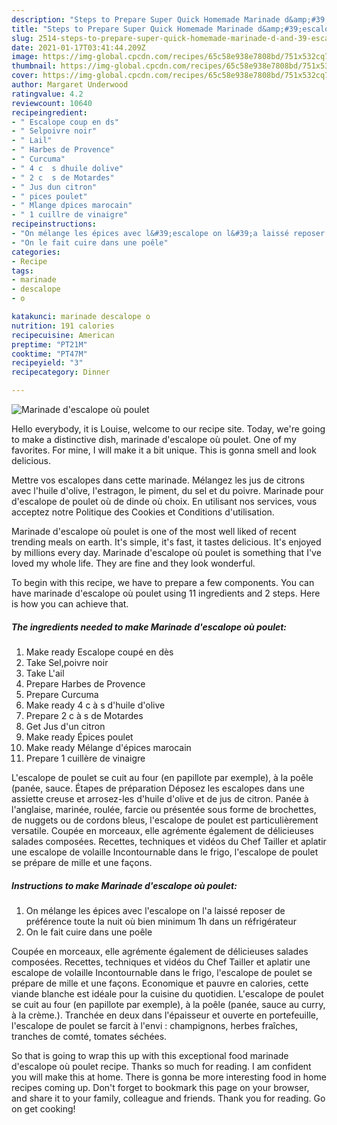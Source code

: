 ```yaml
---
description: "Steps to Prepare Super Quick Homemade Marinade d&amp;#39;escalope où poulet"
title: "Steps to Prepare Super Quick Homemade Marinade d&amp;#39;escalope où poulet"
slug: 2514-steps-to-prepare-super-quick-homemade-marinade-d-and-39-escalope-ou-poulet
date: 2021-01-17T03:41:44.209Z
image: https://img-global.cpcdn.com/recipes/65c58e938e7808bd/751x532cq70/marinade-descalope-ou-poulet-photo-principale-de-la-recette.jpg
thumbnail: https://img-global.cpcdn.com/recipes/65c58e938e7808bd/751x532cq70/marinade-descalope-ou-poulet-photo-principale-de-la-recette.jpg
cover: https://img-global.cpcdn.com/recipes/65c58e938e7808bd/751x532cq70/marinade-descalope-ou-poulet-photo-principale-de-la-recette.jpg
author: Margaret Underwood
ratingvalue: 4.2
reviewcount: 10640
recipeingredient:
- " Escalope coup en ds"
- " Selpoivre noir"
- " Lail"
- " Harbes de Provence"
- " Curcuma"
- " 4 c  s dhuile dolive"
- " 2 c  s de Motardes"
- " Jus dun citron"
- " pices poulet"
- " Mlange dpices marocain"
- " 1 cuillre de vinaigre"
recipeinstructions:
- "On mélange les épices avec l&#39;escalope on l&#39;a laissé reposer de préférence toute la nuit où bien minimum 1h dans un réfrigérateur"
- "On le fait cuire dans une poêle"
categories:
- Recipe
tags:
- marinade
- descalope
- o

katakunci: marinade descalope o 
nutrition: 191 calories
recipecuisine: American
preptime: "PT21M"
cooktime: "PT47M"
recipeyield: "3"
recipecategory: Dinner

---
```



![Marinade d&#39;escalope où poulet](https://img-global.cpcdn.com/recipes/65c58e938e7808bd/751x532cq70/marinade-descalope-ou-poulet-photo-principale-de-la-recette.jpg)

Hello everybody, it is Louise, welcome to our recipe site. Today, we're going to make a distinctive dish, marinade d&#39;escalope où poulet. One of my favorites. For mine, I will make it a bit unique. This is gonna smell and look delicious.

Mettre vos escalopes dans cette marinade. Mélangez les jus de citrons avec l&#39;huile d&#39;olive, l&#39;estragon, le piment, du sel et du poivre. Marinade pour d&#39;escalope de poulet où de dinde où choix. En utilisant nos services, vous acceptez notre Politique des Cookies et Conditions d&#39;utilisation.

Marinade d&#39;escalope où poulet is one of the most well liked of recent trending meals on earth. It's simple, it's fast, it tastes delicious. It's enjoyed by millions every day. Marinade d&#39;escalope où poulet is something that I've loved my whole life. They are fine and they look wonderful.


To begin with this recipe, we have to prepare a few components. You can have marinade d&#39;escalope où poulet using 11 ingredients and 2 steps. Here is how you can achieve that.

<!--inarticleads1-->

##### The ingredients needed to make Marinade d&#39;escalope où poulet:

1. Make ready  Escalope coupé en dès
1. Take  Sel,poivre noir
1. Take  L&#39;ail
1. Prepare  Harbes de Provence
1. Prepare  Curcuma
1. Make ready  4 c à s d&#39;huile d&#39;olive
1. Prepare  2 c à s de Motardes
1. Get  Jus d&#39;un citron
1. Make ready  Épices poulet
1. Make ready  Mélange d&#39;épices marocain
1. Prepare  1 cuillère de vinaigre


L&#39;escalope de poulet se cuit au four (en papillote par exemple), à la poêle (panée, sauce. Étapes de préparation Déposez les escalopes dans une assiette creuse et arrosez-les d&#39;huile d&#39;olive et de jus de citron. Panée à l&#39;anglaise, marinée, roulée, farcie ou présentée sous forme de brochettes, de nuggets ou de cordons bleus, l&#39;escalope de poulet est particulièrement versatile. Coupée en morceaux, elle agrémente également de délicieuses salades composées. Recettes, techniques et vidéos du Chef Tailler et aplatir une escalope de volaille Incontournable dans le frigo, l&#39;escalope de poulet se prépare de mille et une façons. 

<!--inarticleads2-->

##### Instructions to make Marinade d&#39;escalope où poulet:

1. On mélange les épices avec l&#39;escalope on l&#39;a laissé reposer de préférence toute la nuit où bien minimum 1h dans un réfrigérateur
1. On le fait cuire dans une poêle


Coupée en morceaux, elle agrémente également de délicieuses salades composées. Recettes, techniques et vidéos du Chef Tailler et aplatir une escalope de volaille Incontournable dans le frigo, l&#39;escalope de poulet se prépare de mille et une façons. Economique et pauvre en calories, cette viande blanche est idéale pour la cuisine du quotidien. L&#39;escalope de poulet se cuit au four (en papillote par exemple), à la poêle (panée, sauce au curry, à la crème.). Tranchée en deux dans l&#39;épaisseur et ouverte en portefeuille, l&#39;escalope de poulet se farcit à l&#39;envi : champignons, herbes fraîches, tranches de comté, tomates séchées. 

So that is going to wrap this up with this exceptional food marinade d&#39;escalope où poulet recipe. Thanks so much for reading. I am confident you will make this at home. There is gonna be more interesting food in home recipes coming up. Don't forget to bookmark this page on your browser, and share it to your family, colleague and friends. Thank you for reading. Go on get cooking!
